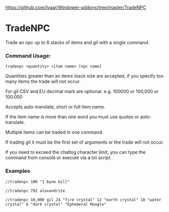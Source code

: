 https://github.com/Ivaar/Windower-addons/tree/master/TradeNPC

# TradeNPC

Trade an npc up to 8 stacks of items and gil with a single command.

### Command Usage:
```
tradenpc <quantity> <item name> [npc name]
```

Quantities greater than an items stack size are accepted, if you specify too many items the trade will not occur.

For gil CSV and EU decimal mark are optional. e.g. 100000 or 100,000 or 100.000

Accepts auto-translate, short or full item name.

If the item name is more than one word you must use quotes or auto-translate.

Multiple items can be traded in one command.

If trading gil it must be the first set of arguments or the trade will not occur.

If you need to exceed the chatlog character limit, you can type the command from console or execute via a txt script.

### Examples

```
//tradenpc 100 "1 byne bill"

//tradenpc 792 alexandrite

//tradenpc 10,000 gil 24 "fire crystal" 12 "earth crystal" 18 "water crystal" 6 "dark crystal" "Ephemeral Moogle"
```
